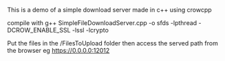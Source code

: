  This is a demo of a simple download server made in c++ using crowcpp 

 compile with  g++ SimpleFileDownloadServer.cpp -o sfds -lpthread -DCROW_ENABLE_SSL -lssl -lcrypto

 Put the files in the /FilesToUpload folder then access the served path from the browser eg https://0.0.0.0:12012
